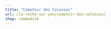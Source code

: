 ```yaml
---
title: "Comptoir des Colonies"
url: /la-roche-sur-yon/comptoir-des-colonies/
shop: commodité
---
```

